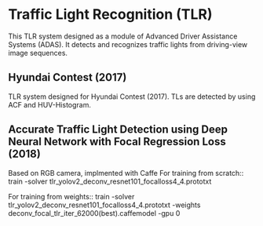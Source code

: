 # Traffic Light Recognition (TLR)
This TLR system designed as a module of Advanced Driver Assistance Systems (ADAS).
It detects and recognizes traffic lights from driving-view image sequences.

## Hyundai Contest (2017)
TLR system designed for Hyundai Contest (2017).
TLs are detected by using ACF and HUV-Histogram.

## Accurate Traffic Light Detection using Deep Neural Network with Focal Regression Loss (2018)
Based on RGB camera, implmented with Caffe
For training from scratch::
train -solver tlr_yolov2_deconv_resnet101_focalloss4_4.prototxt

For training from weights::
train -solver tlr_yolov2_deconv_resnet101_focalloss4_4.prototxt -weights deconv_focal_tlr_iter_62000(best).caffemodel -gpu 0
